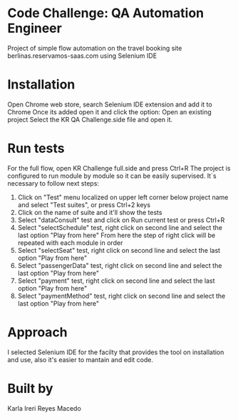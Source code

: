 # Code Challenge: QA Automation Engineer

Project of simple flow automation on the travel booking site berlinas.reservamos-saas.com using Selenium IDE

# Installation

Open Chrome web store, search Selenium IDE extension and add it to Chrome
Once its added open it and click the option: Open an existing project
Select the KR QA Challenge.side file and open it.

# Run tests

For the full flow, open KR Challenge full.side and press Ctrl+R
The project is configured to run module by module so it can be easily supervised.
It´s necessary to follow next steps:

1. Click on "Test" menu localized on upper left corner below project name and select "Test suites", or press Ctrl+2 keys
2. Click on the name of suite and it'll show the tests
3. Select "dataConsult" test and click on Run current test or press Ctrl+R
4. Select "selectSchedule" test, right click on second line and select the last option "Play from here"
From here the step of right click will be repeated with each module in order
5. Select "selectSeat" test, right click on second line and select the last option "Play from here"
6. Select "passengerData" test,  right click on second line and select the last option "Play from here"
7. Select "payment" test,  right click on second line and select the last option "Play from here"
8. Select "paymentMethod" test,  right click on second line and select the last option "Play from here"

# Approach
I selected Selenium IDE for the facilty that provides the tool on installation and use, also it's easier to mantain and edit code.

# Built by
Karla Ireri Reyes Macedo
